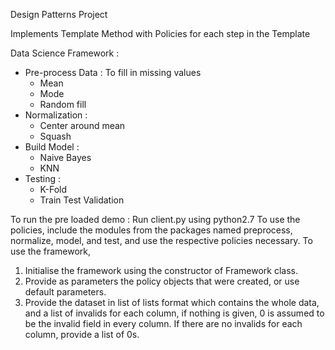 Design Patterns Project

Implements Template Method with Policies for each step in the Template

Data Science Framework : 

- Pre-process Data : To fill in missing values
	- Mean
	- Mode
	- Random fill
- Normalization : 
	- Center around mean
	- Squash
- Build Model : 
	- Naive Bayes
	- KNN
- Testing : 
	- K-Fold
	- Train Test Validation
	
	
To run the pre loaded demo : 
Run client.py using python2.7
To use the policies, include the modules from the packages named preprocess, normalize, model, and test, and use the respective policies necessary.
To use the framework, 
1) Initialise the framework using the constructor of Framework class.
2) Provide as parameters the policy objects that were created, or use default parameters.
3) Provide the dataset in list of lists format which contains the whole data, and a list of invalids for each column, if nothing is given, 0 is assumed to be the invalid field in every column. If there are no invalids for each column, provide a list of 0s.
